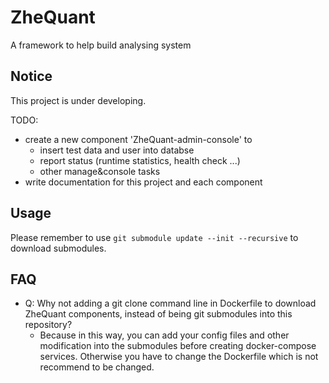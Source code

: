 # ZheQuant
A framework to help build analysing system

## Notice
This project is under developing.

TODO:
- create a new component 'ZheQuant-admin-console' to
    - insert test data and user into databse
    - report status (runtime statistics, health check ...)
    - other manage&console tasks
- write documentation for this project and each component

## Usage
Please remember to use `git submodule update --init --recursive` to download submodules.


## FAQ
- Q: Why not adding a git clone command line in Dockerfile to download ZheQuant components, instead of being git submodules into this repository?
    - Because in this way, you can add your config files and other modification into the submodules before creating docker-compose services. Otherwise you have to change the Dockerfile which is not recommend to be changed.
